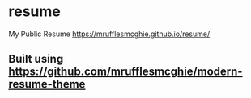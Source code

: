 # resume
My Public Resume
https://mrufflesmcghie.github.io/resume/

## Built using https://github.com/mrufflesmcghie/modern-resume-theme

